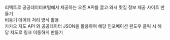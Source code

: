 
리액트로 공공데이터포털에서 제공하는 오픈 API를 끌고 와서 맛집 정보 제공 사이트 만들기 <br>
비동기 데이터 처리 방식 활용 <br>
카카오 지도 API 와 공공데이터 JSON을 활용하여 해당 인포메이션 윈도우 클릭 시 해당 지도로 링크 이동하게 만들기
